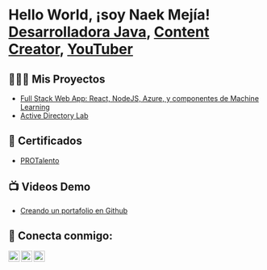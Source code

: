 <h1>Hello World, ¡soy Naek Mejía! <br/><a href="https://github.com/naek-m"> Desarrolladora Java</a>, <a href="https://www.linkedin.com/in/shonnymejia/">Content Creator</a>, <a href="https://www.youtube.com/naekm">YouTuber</a></h1>

<h2>👩🏽‍💻 Mis Proyectos</h2>

  - [Full Stack Web App: React, NodeJS, Azure, y componentes de Machine Learning ](https://github.com/URL) 
  - [Active Directory Lab](https://github.com/URL) 


<h2>📄 Certificados </h2>

- [PROTalento](https://www.youtube.com/)

<h2>📺 Videos Demo</h2>

- [Creando un portafolio en Github](https://www.youtube.com/)


<h2> 🤳 Conecta conmigo:</h2>

[<img align="left" alt="NaekMejia | YouTube" width="22px" src="https://cdn.jsdelivr.net/npm/simple-icons@v3/icons/youtube.svg" />][youtube]
[<img align="left" alt="NaekMejia | LinkedIn" width="22px" src="https://cdn.jsdelivr.net/npm/simple-icons@v3/icons/linkedin.svg" />][linkedin]
[<img align="left" alt="NaekMejia | Instagram" width="22px" src="https://cdn.jsdelivr.net/npm/simple-icons@v3/icons/instagram.svg" />][instagram]

[youtube]: https://www.youtube.com/c/naekm
[instagram]: https://www.instagram.com/naekmejia
[linkedin]: https://linkedin.com/in/shonnymejia

<!--
**naekm/naekmv** es un repositorio ✨ _special_ ✨ ya que el archivo `README.md` (este archivo ) aparece directamente en tu perfil de Github.

Aquí hay más cosas que puedes incluir:

- 🔭 Estoy trabajando en ...
- 🌱 Actualmente aprendo ...
- 👯 Estoy buscando colaborar con ...
- 💬 Me puedes preguntar de ...
- 📫 Cómo contactarme: ...

-->
